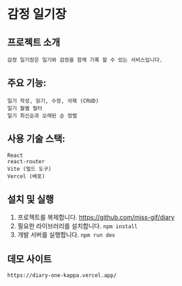 # 감정 일기장

## 프로젝트 소개

    감정 일기장은 일기와 감정을 함께 기록 할 수 있는 서비스입니다.

## 주요 기능:

    일기 작성, 읽기, 수정, 삭제 (CRUD)
    일기 월별 필터
    일기 최신순과 오래된 순 정렬

## 사용 기술 스택:

    React
    react-router
    Vite (빌드 도구)
    Vercel (배포)

## 설치 및 실행

1. 프로젝트를 복제합니다.
   https://github.com/miss-gif/diary
2. 필요한 라이브러리를 설치합니다.
   `npm install`
3. 개발 서버를 실행합니다.
   `npm run dev`

## 데모 사이트

    https://diary-one-kappa.vercel.app/
